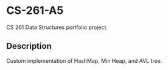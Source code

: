 # CS-261-A5
CS 261 Data Structures portfolio project.

## Description
Custom implementation of HashMap, Min Heap, and AVL tree.
